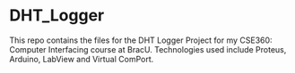 # DHT_Logger
This repo contains the files for the DHT Logger Project for my CSE360: Computer Interfacing course at BracU. Technologies used include Proteus, Arduino, LabView and Virtual ComPort. 
